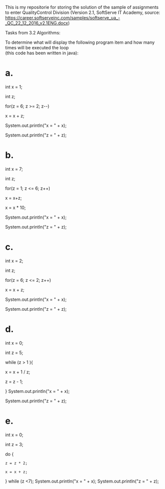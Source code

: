 This is my repositorie for storing the solution of the sample of assignments to enter QualityControl Division (Version 2.1, 
SoftServe IT Academy, source: https://career.softserveinc.com/samples/softserve_ua_-_QC_22_12_2016_v2.1ENG.docx)

Tasks from 3.2 Algorithms:

To determine what will display the following program item and how many times will be executed the loop  
(this code has been written in java): 

# a.
int x = 1;

int z; 

for(z = 6; z >= 2; z--)

x = x + z;

System.out.println("x = " + x);

System.out.println("z = " + z);

# b.  
int x = 7;

int z;

for(z = 1; z <= 6; z++)

x =  x+z; 

x = x * 10; 

System.out.println("x = " + x); 

System.out.println("z = " + z); 

 
# c.  
int x = 2; 

int z; 

for(z = 6; z <= 2; z++) 

x = x + z;  

System.out.println("x = " + x); 

System.out.println("z = " + z); 

 
# d.  
int x = 0; 

int z = 5; 

while (z > 1 ){ 

x = x + 1 / z; 

z = z - 1; 

  } 
System.out.println("x = " + x); 

System.out.println("z = " + z); 

 
# e.  
int x = 0; 

int z = 3; 

  do { 
  
    z = z * 2; 
    
    x = x + z; 
    
} 
while (z <7); 
System.out.println("x = " + x); 
System.out.println("z = " + z);

